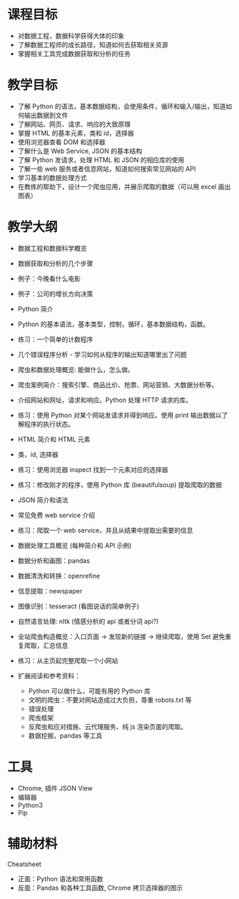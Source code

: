 # 课程目标

- 对数据工程，数据科学获得大体的印象
- 了解数据工程师的成长路径，知道如何去获取相关资源
- 掌握相关工具完成数据获取和分析的任务

# 教学目标

- 了解 Python 的语法，基本数据结构，会使用条件，循环和输入/输出，知道如何输出数据到文件
- 了解网站、网页、请求、响应的大致原理
- 掌握 HTML 的基本元素，类和 id，选择器
- 使用浏览器查看 DOM 和选择器
- 了解什么是 Web Service, JSON 的基本结构
- 了解 Python 发请求，处理 HTML 和 JSON 的相应库的使用
- 了解一些 web 服务或者信息网站，知道如何搜索常见网站的 API
- 学习基本的数据处理方式
- 在教练的帮助下，设计一个爬虫应用，并展示爬取的数据（可以用 excel 画出图表）

# 教学大纲

- 数据工程和数据科学概览
- 数据获取和分析的几个步骤
- 例子：今晚看什么电影
- 例子：公司的增长方向决策

- Python 简介
- Python 的基本语法，基本类型，控制，循环，基本数据结构，函数。
- 练习：一个简单的计数程序
- 几个错误程序分析 - 学习如何从程序的输出知道哪里出了问题

- 爬虫和数据处理概览: 能做什么，怎么做。
- 爬虫案例简介：搜索引擎、商品比价、抢票、网站营销、大数据分析等。
- 介绍网站和网址，请求和响应。Python 处理 HTTP 请求的库。
- 练习：使用 Python 对某个网站发请求并得到响应。使用 print 输出数据以了解程序的执行状态。

- HTML 简介和 HTML 元素
- 类，id, 选择器
- 练习：使用浏览器 inspect 找到一个元素对应的选择器
- 练习：修改刚才的程序，使用 Python 库 (beautifulsoup) 提取爬取的数据

- JSON 简介和语法
- 常见免费 web service 介绍
- 练习：爬取一个 web service，并且从结果中提取出需要的信息

- 数据处理工具概览 (每种简介和 API 示例)
- 数据分析和画图：pandas
- 数据清洗和转换：openrefine
- 信息提取：newspaper
- 图像识别：tesseract (看图说话的简单例子)
- 自然语言处理: nltk (情感分析的 api 或者分词 api?)

- 全站爬虫构造概览：入口页面 -> 发现新的链接 -> 继续爬取，使用 Set 避免重复爬取，汇总信息
- 练习：从主页起完整爬取一个小网站

- 扩展阅读和参考资料：
  - Python 可以做什么，可能有用的 Python 库
  - 文明的爬虫：不要对网站造成过大负担，尊重 robots.txt 等
  - 错误处理
  - 爬虫框架
  - 反爬虫和应对措施、云代理服务、纯 js 渲染页面的爬取。
  - 数据挖掘，pandas 等工具

# 工具

- Chrome, 插件 JSON View
- 编辑器
- Python3
- Pip

# 辅助材料

Cheatsheet

- 正面：Python 语法和常用函数
- 反面：Pandas 和各种工具函数, Chrome 拷贝选择器的图示
